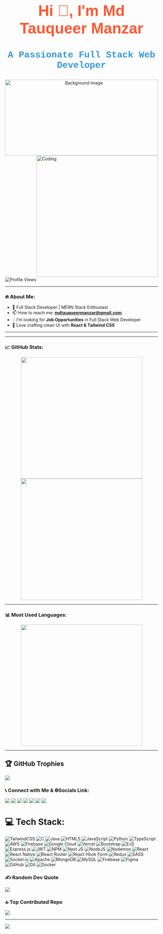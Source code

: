 <h1 align="center" style="color: #FF5733; font-size: 50px; font-weight: bold; font-family: Arial, sans-serif;">
  Hi 👋, I'm Md Tauqueer Manzar
</h1>

<h3 align="center" style="color: #3498db; font-size: 30px; font-weight: bold; font-family: 'Courier New', monospace;">
  A Passionate Full Stack Web Developer
</h3>


<!-- Background Image -->
<div align="center">
  <img src="https://leadgenapp.io/wp-content/uploads/2023/12/05.14.20-Meet-a-Full-Stack-Developer-Vlad-Ryba.jpg" alt="Background Image" width="100%" height="250px" style="object-fit: cover;"/>
</div>


<!-- Coding GIF -->
<img align="right" alt="Coding" width="400" src="https://user-images.githubusercontent.com/55389276/140866485-8fb1c876-9a8f-4d6a-98dc-08c4981eaf70.gif"/>

<!-- Profile Views -->
<p align="left"> 
  <img src="https://komarev.com/ghpvc/?username=tauqueer123manzar&label=Profile%20Views&color=0e75b6&style=flat" alt="Profile Views" />
</p>

---

### 🔥 About Me:
- 🚀 Full Stack Developer | MERN Stack Enthusiast  
- 📫 How to reach me: **mdtauqueermanzar@gmail.com**  
- 💡 I’m looking for **Job Opportunities** in Full Stack Web Developer  
- 🎨 Love crafting clean UI with **React & Tailwind CSS**  

---

---

### 📈 GitHub Stats:
<p align="center">
  <img src="https://github-readme-stats.vercel.app/api?username=tauqueer123manzar&show_icons=true&theme=radical" width="400px"/>
  <img src="https://github-readme-streak-stats.herokuapp.com/?user=tauqueer123manzar&theme=radical" width="400px"/>
</p>

---

### 📊 Most Used Languages:
<p align="center">
  <img src="https://github-readme-stats.vercel.app/api/top-langs/?username=tauqueer123manzar&layout=compact&theme=radical" width="400px"/>
</p>

---
## 🏆 GitHub Trophies
![](https://github-profile-trophy.vercel.app/?username=Tauqueer123Manzar&theme=radical&no-frame=false&no-bg=false&margin-w=4)

### 📞 Connect with Me & 🌐Socials Link:
<p align="">
  <a href="mailto:mdtauqueermanzar@gmail.com"><img src="https://img.shields.io/badge/Gmail-D14836?style=for-the-badge&logo=gmail&logoColor=white"></a>
  <a href="tel:+917549200441"><img src="https://img.shields.io/badge/Call%20Me-25D366?style=for-the-badge&logo=whatsapp&logoColor=white"></a>
  <a href="https://www.linkedin.com/in/md-tauqueer-manzar-268408233/"><img src="https://img.shields.io/badge/LinkedIn-%230077B5.svg?style=for-the-badge&logo=linkedin&logoColor=white"></a>
  <a href="https://github.com/tauqueer123manzar"><img src="https://img.shields.io/badge/GitHub-181717?style=for-the-badge&logo=github&logoColor=white"></a>
  <a href="https://leetcode.com/u/Tauqueer_manzar/"><img src="https://img.shields.io/badge/LeetCode-FFA116?style=for-the-badge&logo=leetcode&logoColor=white"></a>
  <a href="https://www.geeksforgeeks.org/user/mdtauqueermanzar/"><img src="https://img.shields.io/badge/GeeksforGeeks-0F9D58?style=for-the-badge&logo=geeksforgeeks&logoColor=white"></a>
  <a href="https://www.hackerrank.com/profile/mdtauqueermanzar"><img src="https://img.shields.io/badge/HackerRank-2EC866?style=for-the-badge&logo=hackerrank&logoColor=white"></a>
</p> 

# 💻 Tech Stack:
![TailwindCSS](https://img.shields.io/badge/tailwindcss-%2338B2AC.svg?style=for-the-badge&logo=tailwind-css&logoColor=white) ![C](https://img.shields.io/badge/c-%2300599C.svg?style=for-the-badge&logo=c&logoColor=white) ![Java](https://img.shields.io/badge/java-%23ED8B00.svg?style=for-the-badge&logo=openjdk&logoColor=white) ![HTML5](https://img.shields.io/badge/html5-%23E34F26.svg?style=for-the-badge&logo=html5&logoColor=white) ![JavaScript](https://img.shields.io/badge/javascript-%23323330.svg?style=for-the-badge&logo=javascript&logoColor=%23F7DF1E) ![Python](https://img.shields.io/badge/python-3670A0?style=for-the-badge&logo=python&logoColor=ffdd54) ![TypeScript](https://img.shields.io/badge/typescript-%23007ACC.svg?style=for-the-badge&logo=typescript&logoColor=white) ![AWS](https://img.shields.io/badge/AWS-%23FF9900.svg?style=for-the-badge&logo=amazon-aws&logoColor=white) ![Firebase](https://img.shields.io/badge/firebase-%23039BE5.svg?style=for-the-badge&logo=firebase) ![Google Cloud](https://img.shields.io/badge/GoogleCloud-%234285F4.svg?style=for-the-badge&logo=google-cloud&logoColor=white) ![Vercel](https://img.shields.io/badge/vercel-%23000000.svg?style=for-the-badge&logo=vercel&logoColor=white) ![Bootstrap](https://img.shields.io/badge/bootstrap-%238511FA.svg?style=for-the-badge&logo=bootstrap&logoColor=white) ![EJS](https://img.shields.io/badge/ejs-%23B4CA65.svg?style=for-the-badge&logo=ejs&logoColor=black) ![Express.js](https://img.shields.io/badge/express.js-%23404d59.svg?style=for-the-badge&logo=express&logoColor=%2361DAFB) ![JWT](https://img.shields.io/badge/JWT-black?style=for-the-badge&logo=JSON%20web%20tokens) ![NPM](https://img.shields.io/badge/NPM-%23CB3837.svg?style=for-the-badge&logo=npm&logoColor=white) ![Next JS](https://img.shields.io/badge/Next-black?style=for-the-badge&logo=next.js&logoColor=white) ![NodeJS](https://img.shields.io/badge/node.js-6DA55F?style=for-the-badge&logo=node.js&logoColor=white) ![Nodemon](https://img.shields.io/badge/NODEMON-%23323330.svg?style=for-the-badge&logo=nodemon&logoColor=%BBDEAD) ![React](https://img.shields.io/badge/react-%2320232a.svg?style=for-the-badge&logo=react&logoColor=%2361DAFB) ![React Native](https://img.shields.io/badge/react_native-%2320232a.svg?style=for-the-badge&logo=react&logoColor=%2361DAFB) ![React Router](https://img.shields.io/badge/React_Router-CA4245?style=for-the-badge&logo=react-router&logoColor=white) ![React Hook Form](https://img.shields.io/badge/React%20Hook%20Form-%23EC5990.svg?style=for-the-badge&logo=reacthookform&logoColor=white) ![Redux](https://img.shields.io/badge/redux-%23593d88.svg?style=for-the-badge&logo=redux&logoColor=white) ![SASS](https://img.shields.io/badge/SASS-hotpink.svg?style=for-the-badge&logo=SASS&logoColor=white) ![Socket.io](https://img.shields.io/badge/Socket.io-black?style=for-the-badge&logo=socket.io&badgeColor=010101) ![Apache](https://img.shields.io/badge/apache-%23D42029.svg?style=for-the-badge&logo=apache&logoColor=white) ![MongoDB](https://img.shields.io/badge/MongoDB-%234ea94b.svg?style=for-the-badge&logo=mongodb&logoColor=white) ![MySQL](https://img.shields.io/badge/mysql-4479A1.svg?style=for-the-badge&logo=mysql&logoColor=white) ![Firebase](https://img.shields.io/badge/firebase-a08021?style=for-the-badge&logo=firebase&logoColor=ffcd34) ![Figma](https://img.shields.io/badge/figma-%23F24E1E.svg?style=for-the-badge&logo=figma&logoColor=white) ![GitHub](https://img.shields.io/badge/github-%23121011.svg?style=for-the-badge&logo=github&logoColor=white) ![Git](https://img.shields.io/badge/git-%23F05033.svg?style=for-the-badge&logo=git&logoColor=white) ![Docker](https://img.shields.io/badge/docker-%230db7ed.svg?style=for-the-badge&logo=docker&logoColor=white)


### ✍️ Random Dev Quote
![](https://quotes-github-readme.vercel.app/api?type=horizontal&theme=radical)

### 🔝 Top Contributed Repo
![](https://github-contributor-stats.vercel.app/api?username=Tauqueer123Manzar&limit=5&theme=dark&combine_all_yearly_contributions=true)

---
[![](https://visitcount.itsvg.in/api?id=Tauqueer123Manzar&icon=9&color=3)](https://visitcount.itsvg.in)

<!-- Proudly created with GPRM ( https://gprm.itsvg.in ) -->
